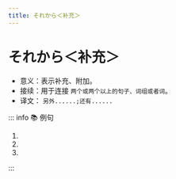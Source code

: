 ```yaml
---
title: それから＜补充＞
---
```

            
# それから＜补充＞

* 意义：表示补充、附加。
* 接续：用于连接 `两个或两个以上的句子、词组或者词`。
* 译文： `另外......;还有......`

::: info :books: 例句

1. <grammer-content id='1-3-1-0' sentence="[検索用/けんさくよう]のコンピューターはあそこですね。**それから**、[貸/か]し[出/だ]しカウンターはどこですか。" trans='搜索用的电脑在那儿啊。另外，借书处在哪儿？' />
2. <grammer-content id='1-3-1-1' sentence="[主要/しゅよう][科目/かもく]は[発音/はつおん]、[文法/ぶんぽう]、[読解/どっかい]、**それから**[作文/さくぶん]です。" trans='主要的课程有发音，语法，听力以及作文课。' />
3. <grammer-content id='1-3-1-2' sentence="[鈴木/すずき]さん、[高橋/たかはし]さん、**それから**[山田/やまだ]さんは、[王/おう]さんの[知/し]り[合/あ]いです。" trans='铃木，高桥还有山田都是小王的熟人。' />

:::

